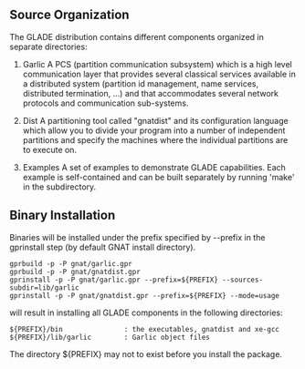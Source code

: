 Source Organization
-------------------

The GLADE distribution contains different components organized
in separate directories:

  1. Garlic
     A PCS (partition communication subsystem) which is a high level
     communication layer that provides several classical services
     available in a distributed system (partition id management, name
     services, distributed termination, ...) and that accommodates
     several network protocols and communication sub-systems.

  2. Dist
     A partitioning tool called "gnatdist" and its configuration
     language which allow you to divide your program into a number of
     independent partitions and specify the machines where the
     individual partitions are to execute on.

  4. Examples
     A set of examples to demonstrate GLADE capabilities. Each example
     is self-contained and can be built separately by running 'make'
     in the subdirectory.
 

Binary Installation
-------------------

Binaries will be installed under the prefix specified by --prefix in
the gprinstall step (by default GNAT install directory).

    gprbuild -p -P gnat/garlic.gpr
    gprbuild -p -P gnat/gnatdist.gpr
    gprinstall -p -P gnat/garlic.gpr --prefix=${PREFIX} --sources-subdir=lib/garlic
    gprinstall -p -P gnat/gnatdist.gpr --prefix=${PREFIX} --mode=usage

will result in installing all GLADE components in the following
directories:

    ${PREFIX}/bin               : the executables, gnatdist and xe-gcc
    ${PREFIX}/lib/garlic        : Garlic object files

The directory ${PREFIX} may not to exist before you install the package.
